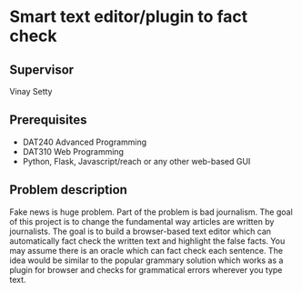 # Smart text editor/plugin to fact check

## Supervisor
Vinay Setty

## Prerequisites
  - DAT240 Advanced Programming
  - DAT310 Web Programming
  - Python, Flask, Javascript/reach or any other web-based GUI
  
## Problem description
Fake news is huge problem. Part of the problem is bad journalism. The goal of this project is to change the fundamental way articles are written by journalists. The goal is to build a browser-based text editor which can automatically fact check the written text and highlight the false facts. You may assume there is an oracle which can fact check each sentence. The idea would be similar to the popular grammary solution which works as a plugin for browser and checks for grammatical errors wherever you type text.
